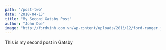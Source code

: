 ```yaml
---
path: "/post-two"
date: "2018-04-10"
title: "My Second Gatsby Post"
author: "John Doe"
image: "http://fordvinh.com.vn/wp-content/uploads/2016/12/ford-ranger.jpg"
---
```


This is my second post in Gatsby
